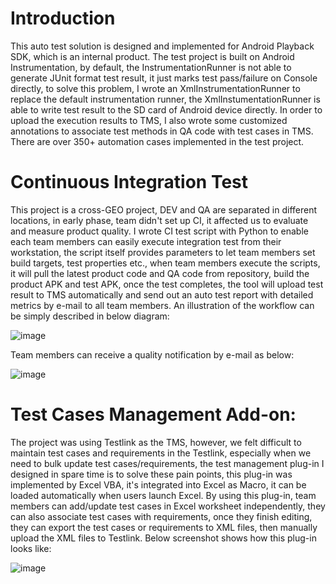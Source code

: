 # Introduction
This auto test solution is designed and implemented for Android Playback SDK, which is an internal product. The test project is built on Android Instrumentation, by default, the InstrumentationRunner is not able to generate JUnit format test result, it just marks test pass/failure on Console directly, to solve this problem, I wrote an XmlInstrumentationRunner to replace the default instrumentation runner, the XmlInstumentationRunner is able to write test result to the SD card of Android device directly. In order to upload the execution results to TMS, I also wrote some customized annotations to associate test methods in QA code with test cases in TMS. There are over 350+ automation cases implemented in the test project.
 
# Continuous Integration Test
This project is a cross-GEO project, DEV and QA are separated in different locations, in early phase, team didn't set up CI, it affected us to evaluate and measure product quality. I wrote CI test script with Python to enable each team members can easily execute integration test from their workstation, the script itself provides parameters to let team members set build targets, test properties etc., when team members execute the scripts, it will pull the latest product code and QA code from repository, build the product APK and test APK, once the test completes, the tool will upload test result to TMS automatically and send out an auto test report with detailed metrics by e-mail to all team members. An illustration of the workflow can be simply described in below diagram:

![image](https://github.com/holphi/AndroidPlaybackSDK_QA/blob/master/resources/CI.jpg)

Team members can receive a quality notification by e-mail as below:

![image](https://github.com/holphi/AndroidPlaybackSDK_QA/blob/master/resources/CI_Report.jpg)
 
# Test Cases Management Add-on:
The project was using Testlink as the TMS, however, we felt difficult to maintain test cases and requirements in the Testlink, especially when we need to bulk update test cases/requirements, the test management plug-in I designed in spare time is to solve these pain points, this plug-in was implemented by Excel VBA, it's integrated into Excel as Macro, it can be loaded automatically when users launch Excel. By using this plug-in, team members can add/update test cases in Excel worksheet independently, they can also associate test cases with requirements, once they finish editing, they can export the test cases or requirements to XML files, then manually upload the XML files to Testlink. Below screenshot shows how this plug-in looks like:

![image](https://github.com/holphi/AndroidPlaybackSDK_QA/blob/master/resources/IF_PlugIn.jpg)
